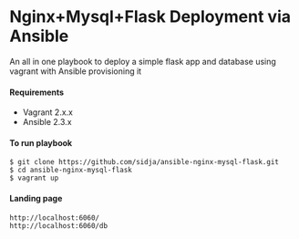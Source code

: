 # Nginx+Mysql+Flask Deployment via Ansible 

An all in one playbook to deploy a simple flask app and database using vagrant with Ansible provisioning it

#### Requirements

- Vagrant 2.x.x
- Ansible 2.3.x


#### To run playbook

    $ git clone https://github.com/sidja/ansible-nginx-mysql-flask.git
    $ cd ansible-nginx-mysql-flask
    $ vagrant up

#### Landing page

    http://localhost:6060/
    http://localhost:6060/db   




